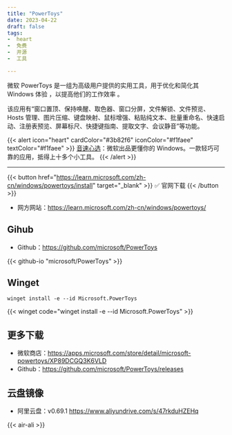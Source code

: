 ```yaml
---
title: "PowerToys"
date: 2023-04-22
draft: false
tags:
-  heart
-  免费
-  开源
-  工具

---
```

微软 PowerToys 是一组为高级用户提供的实用工具，用于优化和简化其 Windows 体验 ，以提高他们的工作效率 。

该应用有“窗口置顶、保持唤醒、取色器、窗口分屏，文件解锁、文件预览、Hosts 管理、图片压缩、键盘映射、鼠标增强、粘贴纯文本、批量重命名、快速启动、注册表预览、屏幕标尺、快捷键指南、提取文字、会议静音”等功能。

{{< alert icon="heart" cardColor="#3b82f6" iconColor="#f1faee" textColor="#f1faee" >}}
[音速心选](/tags/star/)：微软出品更懂你的 Windows。一款轻巧可靠的应用，抵得上十多个小工具。
{{< /alert >}}

---

{{< button href="https://learn.microsoft.com/zh-cn/windows/powertoys/install" target="_blank" >}}
✅ 官网下载
{{< /button >}}

- 网方网站：<https://learn.microsoft.com/zh-cn/windows/powertoys/>

## Gihub

- Github：<https://github.com/microsoft/PowerToys>

{{< github-io "microsoft/PowerToys" >}}

## Winget

```batch
winget install -e --id Microsoft.PowerToys
```

{{< winget code="winget install -e --id Microsoft.PowerToys" >}}

## 更多下载

- 微软商店：<https://apps.microsoft.com/store/detail/microsoft-powertoys/XP89DCGQ3K6VLD>
- Github：<https://github.com/microsoft/PowerToys/releases>

## 云盘镜像

- 阿里云盘：v0.69.1 <https://www.aliyundrive.com/s/47rkduHZEHq>

{{< air-ali >}}